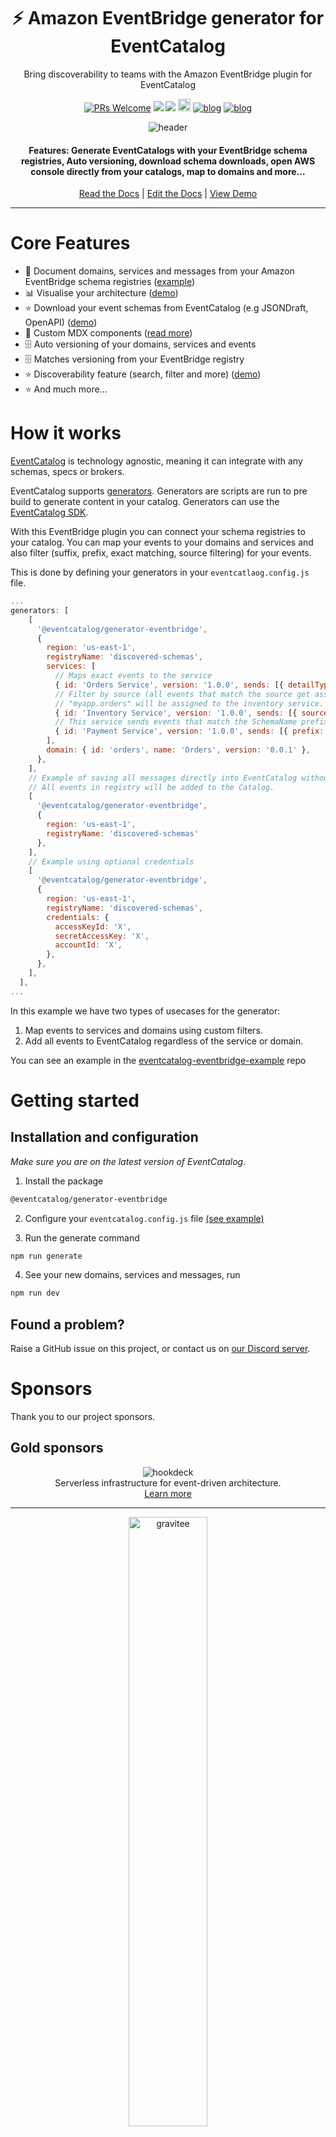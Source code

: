 <div align="center">

<h1>⚡️ Amazon EventBridge generator for EventCatalog</h1>
<p>Bring discoverability to teams with the Amazon EventBridge plugin for EventCatalog</p>

[![PRs Welcome][prs-badge]][prs]
<img src="https://img.shields.io/github/actions/workflow/status/event-catalog/generator-eventbridge/verify-build.yml"/>
[![](https://dcbadge.limes.pink/api/server/https://discord.gg/3rjaZMmrAm?style=flat)](https://discord.gg/3rjaZMmrAm) [<img src="https://img.shields.io/badge/LinkedIn-0077B5?style=for-the-badge&logo=linkedin&logoColor=white" height="20px" />](https://www.linkedin.com/in/david-boyne/) [![blog](https://img.shields.io/badge/blog-EDA--Visuals-brightgreen)](https://eda-visuals.boyney.io/?utm_source=event-catalog-gihub) [![blog](https://img.shields.io/badge/license-Dual--License-brightgreen)](https://github.com/event-catalog/generator-eventbridge/blob/main/LICENSE.md)

<img alt="header" src="./images/eventbridge.png" />

<h4>Features: Generate EventCatalogs with your EventBridge schema registries, Auto versioning, download schema downloads, open AWS console directly from your catalogs, map to domains and more... </h4>

[Read the Docs](https://eventcatalog.dev/) | [Edit the Docs](https://github.com/event-catalog/docs) | [View Demo](https://demo.eventcatalog.dev/docs)

</div>

<hr/>

# Core Features

- 📃 Document domains, services and messages from your Amazon EventBridge schema registries ([example](https://github.com/event-catalog/eventcatalog-eventbridge-example))
- 📊 Visualise your architecture ([demo](https://demo.eventcatalog.dev/visualiser))
- ⭐ Download your event schemas from EventCatalog (e.g JSONDraft, OpenAPI) ([demo](https://demo.eventcatalog.dev/docs/events/InventoryAdjusted/0.0.4))
- 💅 Custom MDX components ([read more](https://eventcatalog.dev/docs/development/components/using-components))
- 🗄️ Auto versioning of your domains, services and events
- 🗄️ Matches versioning from your EventBridge registry
- ⭐ Discoverability feature (search, filter and more) ([demo](https://demo.eventcatalog.dev/discover/events))
- ⭐ And much more...

# How it works

[EventCatalog](https://www.eventcatalog.dev/) is technology agnostic, meaning it can integrate with any schemas, specs or brokers.

EventCatalog supports [generators](https://www.eventcatalog.dev/docs/development/plugins/generators).
Generators are scripts are run to pre build to generate content in your catalog. Generators can use the [EventCatalog SDK](https://www.eventcatalog.dev/docs/sdk).

With this EventBridge plugin you can connect your schema registries to your catalog. You can map your events to your domains and services and also filter (suffix, prefix, exact matching, source filtering) for your events.

This is done by defining your generators in your `eventcatlaog.config.js` file.

```js
...
generators: [
    [
      '@eventcatalog/generator-eventbridge',
      {
        region: 'us-east-1',
        registryName: 'discovered-schemas',
        services: [
          // Maps exact events to the service
          { id: 'Orders Service', version: '1.0.0', sends: [{ detailType: ['OrderPlaced', 'OrderUpdated'], receives:["InventoryAdjusted"]}] },
          // Filter by source (all events that match the source get assigned). This example shows any event matching the source
          // "myapp.orders" will be assigned to the inventory service. The inventory service will publish these events.
          { id: 'Inventory Service', version: '1.0.0', sends: [{ source: "myapp.orders"}], receives:[{ detailType: "UserCheckedOut"}] },
          // This service sends events that match the SchemaName prefixing myapp, and will receive events that end with Payment
          { id: 'Payment Service', version: '1.0.0', sends: [{ prefix: "myapp"}], receives:[{ suffix: "Payment" }] }
        ],
        domain: { id: 'orders', name: 'Orders', version: '0.0.1' },
      },
    ],
    // Example of saving all messages directly into EventCatalog without services or domains
    // All events in registry will be added to the Catalog.
    [
      '@eventcatalog/generator-eventbridge',
      {
        region: 'us-east-1',
        registryName: 'discovered-schemas'
      },
    ],
    // Example using optional credentials
    [
      '@eventcatalog/generator-eventbridge',
      {
        region: 'us-east-1',
        registryName: 'discovered-schemas',
        credentials: {
          accessKeyId: 'X',
          secretAccessKey: 'X',
          accountId: 'X',
        },
      },
    ],
  ],
...
```

In this example we have two types of usecases for the generator:

1. Map events to services and domains using custom filters.
2. Add all events to EventCatalog regardless of the service or domain.

You can see an example in the [eventcatalog-eventbridge-example](https://github.com/event-catalog/eventcatalog-eventbridge-example/blob/main/eventcatalog.config.js) repo

# Getting started

## Installation and configuration

_Make sure you are on the latest version of EventCatalog_.

1. Install the package

```sh
@eventcatalog/generator-eventbridge
```

2. Configure your `eventcatalog.config.js` file [(see example)](https://github.com/event-catalog/eventcatalog-eventbridge-example/blob/main/eventcatalog.config.js)

3. Run the generate command

```sh
npm run generate
```

4. See your new domains, services and messages, run

```sh
npm run dev
```

## Found a problem?

Raise a GitHub issue on this project, or contact us on [our Discord server](https://discord.gg/3rjaZMmrAm).

# Sponsors

Thank you to our project sponsors.

## Gold sponsors

<div align="center">
  <img alt="hookdeck" src="./images/sponsors/hookdeck.svg" />
  <p style="margin: 0; padding: 0;">Serverless infrastructure for event-driven architecture. </p>
  <a href="https://hookdeck.com/?ref=eventcatalog-sponsor" target="_blank" >Learn more</a>
</div>

<hr />

<div align="center">
  <img alt="gravitee" src="./images/sponsors/gravitee-logo-black.svg" width="50%" />
  <p style="margin: 0; padding: 0;">Manage, secure, and govern every API in your organization</p>
  <a href="https://gravitee.io?utm_source=eventcatalog&utm_medium=web&utm_campaign=sponsorship" target="_blank" >Learn more</a>
</div>

<hr />

_Sponsors help make EventCatalog sustainable, want to help the project? Get in touch! Or [visit our sponsor page](https://www.eventcatalog.dev/support)._

# Enterprise support

Interested in collaborating with us? Our offerings include dedicated support, priority assistance, feature development, custom integrations, and more.

Find more details on our [services page](https://eventcatalog.dev/services).

# Contributing

If you have any questions, features or issues please raise any issue or pull requests you like. We will try my best to get back to you.

You can find the [contributing guidelines here](https://eventcatalog.dev/docs/contributing/overview).

## Running the project locally

1. Clone the repo
1. Install required dependencies `pnpm i`
1. Run tests `pnpm run tests`

[license-badge]: https://img.shields.io/github/license/event-catalog/eventcatalog.svg?color=yellow
[license]: https://github.com/event-catalog/eventcatalog/blob/main/LICENSE
[prs-badge]: https://img.shields.io/badge/PRs-welcome-brightgreen.svg?style=flat-square
[prs]: http://makeapullrequest.com
[github-watch-badge]: https://img.shields.io/github/watchers/event-catalog/eventcatalog.svg?style=social
[github-watch]: https://github.com/event-catalog/eventcatalog/watchers
[github-star-badge]: https://img.shields.io/github/stars/event-catalog/eventcatalog.svg?style=social
[github-star]: https://github.com/event-catalog/eventcatalog/stargazers

# Commercial Use

This project is governed by a [dual-license](./LICENSE.md). To ensure the sustainability of the project, you can freely make use of this software if your projects are Open Source. Otherwise for proprietary systems you must obtain a [commercial license](./LICENSE-COMMERCIAL.md).

To obtain a commercial license or have any questions you can email us at `hello@eventcatalog.dev`
